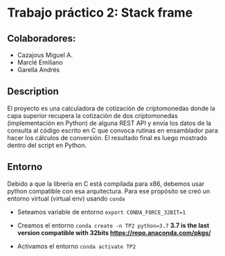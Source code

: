 # Trabajo práctico 2: Stack frame

## Colaboradores:
- Cazajous Miguel A.
- Marclé Emiliano
- Garella Andrés

## Description

El proyecto es una calculadora de cotización de criptomonedas donde la capa superior recupera la cotización de dos criptomonedas (implementación en Python) de alguna REST API y envía los datos de la consulta al código escrito en C que convoca rutinas en ensamblador para hacer los cálculos de conversión.
El resultado final es luego mostrado dentro del script en Python.

## Entorno

Debido a que la librería en C está compilada para x86, debemos usar python compatible con esa arquitectura.
Para ese propósito se creó un entorno virtual (virtual env) usando `conda`

- Seteamos variable de entorno
`export CONDA_FORCE_32BIT=1`

- Creamos el entorno
`conda create -n TP2 python=3.7`
**3.7 is the last version compatible with 32bits https://repo.anaconda.com/pkgs/**

- Activamos el entorno
`conda activate TP2`

